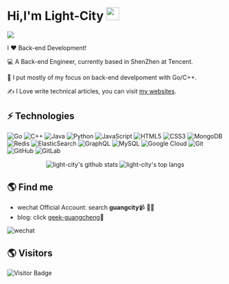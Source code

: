 # Hi,I'm Light-City  <img src="https://github.com/Light-City/Light-City/blob/main/wave.gif?raw=true" width="30px">

 <img src="https://github.com/Light-City/Light-City/blob/main/mtt.jpg?raw=true">

I ❤️ Back-end Development!

:computer: A Back-end Engineer, currently based in ShenZhen at Tencent.

:vulcan_salute: I put mostly of my focus on back-end develpoment with Go/C++.

:writing_hand: I Love write technical articles, you can visit [my websites](https://light-city.club/).

## ⚡ Technologies

![Go](https://img.shields.io/badge/-go-%23E44D27?style=flat-square&logo=go&logoColor=ffffff)
![C++](https://img.shields.io/badge/-C++-00599C?style=flat-square&logo=c)
![Java](https://img.shields.io/badge/-java-E34A86?style=flat-square&logo=java)
![Python](https://img.shields.io/badge/-Python-black?style=flat-square&logo=Python)
![JavaScript](https://img.shields.io/badge/-JavaScript-black?style=flat-square&logo=javascript)
![HTML5](https://img.shields.io/badge/-HTML5-E34F26?style=flat-square&logo=html5&logoColor=white)
![CSS3](https://img.shields.io/badge/-CSS3-1572B6?style=flat-square&logo=css3)
![MongoDB](https://img.shields.io/badge/-MongoDB-black?style=flat-square&logo=mongodb)
![Redis](https://img.shields.io/badge/-Redis-black?style=flat-square&logo=Redis)
![ElasticSearch](https://img.shields.io/badge/-ElasticSearch-005571?style=flat-square&logo=elasticsearch)
![GraphQL](https://img.shields.io/badge/-GraphQL-E10098?style=flat-square&logo=graphql)
![MySQL](https://img.shields.io/badge/-MySQL-black?style=flat-square&logo=mysql)
![Google Cloud](https://img.shields.io/badge/Google%20Cloud-black?style=flat-square&logo=google-cloud)
![Git](https://img.shields.io/badge/-Git-black?style=flat-square&logo=git)
![GitHub](https://img.shields.io/badge/-GitHub-181717?style=flat-square&logo=github)
![GitLab](https://img.shields.io/badge/-GitLab-FCA121?style=flat-square&logo=gitlab)

<p align='center'>
  <img align="center" src="https://github-readme-stats.vercel.app/api?username=light-city&bg_color=071A2C&icon_color=4194FD&show_icons=true&count_private=true&theme=tokyonight&line_height=27&text_color=FFFFFF" alt="light-city's github stats"/>

  <img align="center" src="https://github-readme-stats.vercel.app/api/top-langs/?username=light-city&bg_color=071A2C&text_color=FFFFFF" alt="light-city's top langs"/>
</p>



## 🌎 Find me
- wechat Official Account: search **guangcity**📹 ✍🏾
- blog: click [geek-guangcheng](https://light-city.club/)🏓

![wechat](https://github.com/Light-City/Light-City/assets/25699850/c5526f3d-a949-4fc8-bbb7-75c239313259)

## 🌎 Visitors
![Visitor Badge](https://visitor-badge.laobi.icu/badge?page_id=aemmadi.aemmadi)
